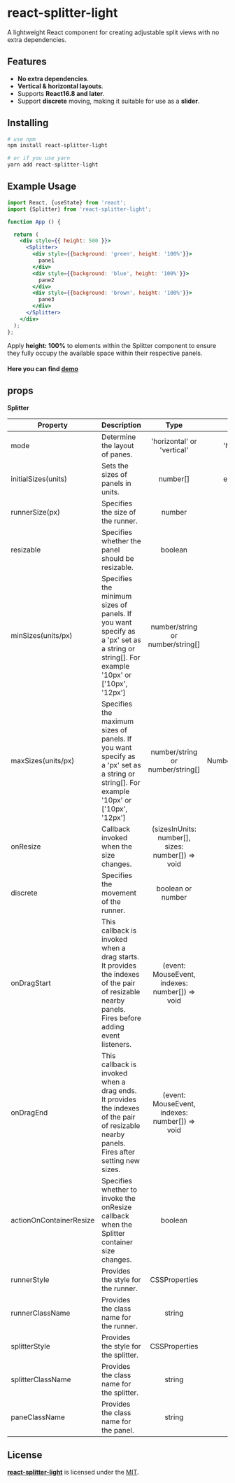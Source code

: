 
# react-splitter-light
A lightweight React component for creating adjustable split views with no extra dependencies.


## Features

- **No extra dependencies**.
- **Vertical & horizontal layouts**.
- Supports **React16.8 and later**.
- Support **discrete** moving, making it suitable for use as a **slider**.



## Installing

````sh
# use npm
npm install react-splitter-light

# or if you use yarn
yarn add react-splitter-light
````

## Example Usage 

```jsx
import React, {useState} from 'react';
import {Splitter} from 'react-splitter-light';

function App () {  

  return (
    <div style={{ height: 500 }}>
      <Splitter>
        <div style={{background: 'green', height: '100%'}}>
          pane1
        </div>        
        <div style={{background: 'blue', height: '100%'}}>
          pane2
        </div>
        <div style={{background: 'brown', height: '100%'}}>
          pane3
        </div>
      </Splitter>
    </div>
  );
};
```

Apply **height: 100%** to elements within the Splitter component to ensure they fully occupy the available space within their respective panels.

#### Here you can find [demo](https://kruglay.github.io/rsl-demo/)

## props

**Splitter**

| Property                | Description                                                                                                                                       |                       Type                        |     Default      |
|-------------------------|---------------------------------------------------------------------------------------------------------------------------------------------------|:-------------------------------------------------:|:----------------:|
| mode                    | Determine the layout of panes.                                                                                                                    |            'horizontal' or 'vertical'             |   'horizontal'   |
| initialSizes(units)            | Sets the sizes of panels in units.                                                                                                                |                     number[]                      |   equal parts    |
| runnerSize(px)          | Specifies the size of the runner.                                                                                                                 |                      number                       |       6px        |
| resizable               | Specifies whether the panel should be resizable.                                                                                                  |                      boolean                      |       true       |
| minSizes(units/px)      | Specifies the minimum sizes of panels. If you want specify as a 'px' set as a string or string[]. For example '10px' or ['10px', '12px']          |         number/string or number/string[]          |       10px       |
| maxSizes(units/px)      | Specifies the maximum sizes of panels. If you want specify as a 'px' set as a string or string[]. For example '10px' or ['10px', '12px']          |         number/string or number/string[]          | Number.MAX_VALUE |
| onResize                | Callback invoked when the size changes.                                                                                                           | (sizesInUnits: number[], sizes: number[]) => void |       none       |
| discrete                | Specifies the movement of the runner.                                                                                                             |                 boolean or number                 |      false       |
| onDragStart             | This callback is invoked when a drag starts. It provides the indexes of the pair of resizable nearby panels. Fires before adding event listeners. |  (event: MouseEvent, indexes: number[]) => void   |       none       |
| onDragEnd               | This callback is invoked when a drag ends. It provides the indexes of the pair of resizable nearby panels. Fires after setting new sizes.         |  (event: MouseEvent, indexes: number[]) => void   |       none       |
| actionOnContainerResize | Specifies whether to invoke the onResize callback when the Splitter container size changes.                                                       |                      boolean                      |      false       |
| runnerStyle             | Provides the style for the runner.                                                                                                                |                   CSSProperties                   |       none       |
| runnerClassName         | Provides the class name for the runner.                                                                                                           |                      string                       |       none       |
| splitterStyle           | Provides the style for the splitter.                                                                                                              |                   CSSProperties                   |       none       |
| splitterClassName       | Provides the class name for the splitter.                                                                                                         |                      string                       |       none       |
| paneClassName           | Provides the class name for the panel.                                                                                                            |                      string                       |       none       |



## License

**[react-splitter-light](https://github.com/kruglay/react-splitter-light)** is licensed under the [MIT](LICENSE).
